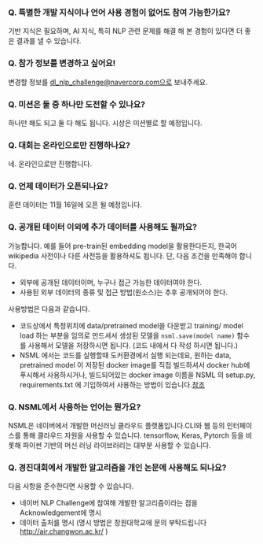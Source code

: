 ### Q. 특별한 개발 지식이나 언어 사용 경험이 없어도 참여 가능한가요?
기반 지식은 필요하며, AI 지식, 특히 NLP 관련 문제를 해결 해 본 경험이 있다면 더 좋은 결과를 낼 수 있습니다.

### Q. 참가 정보를 변경하고 싶어요!
변경할 정보를 dl_nlp_challenge@navercorp.com으로 보내주세요.

### Q. 미션은 둘 중 하나만 도전할 수 있나요?
하나만 해도 되고 둘 다 해도 됩니다. 시상은 미션별로 할 예정입니다.

### Q. 대회는 온라인으로만 진행하나요?
네. 온라인으로만 진행합니다.

### Q. 언제 데이터가 오픈되나요?
훈련 데이터는 11월 16일에 오픈 될 예정입니다.

### Q. 공개된 데이터 이외에 추가 데이터를 사용해도 될까요?
가능합니다. 예를 들어 pre-train된 embedding model을 활용한다든지, 한국어 wikipedia 사전이나 다른 사전등을 활용하셔도 됩니다.
단, 다음 조건을 만족해야 합니다.
  - 외부에 공개된 데이터이며, 누구나 접근 가능한 데이터여야 한다.
  - 사용된 외부 데이터의 종류 및 접근 방법(원소스)는 추후 공개되어야 한다.

사용방법은 다음과 같습니다.

  - 코드상에서 특정위치에 data/pretrained model을 다운받고 training/ model load 하는 부분을 임의로 만드셔서 생성된 모델을 ```nsml.save(model name)``` 함수를 사용해서 모델을 저장하시면 됩니다. (코드 내에서 다 작성 하시면 됩니다.)
  - NSML 에서는 코드를 실행할때 도커환경에서 실행 되는데요, 원하는 data, pretrained model 이 저장된 docker image를 직접 빌드하셔서 docker hub에 푸시해서 사용하시거나, 빌드되어있는 docker image 이름을 NSML 의 setup.py, requirements.txt 에 기입하여서 사용하는 방법이 있습니다.[참조](https://n-clair.github.io/nlp-challenge-docs/_build/html/ko_KR/contents/session/prepare_a_session_environment.html#)

### Q. NSML에서 사용하는 언어는 뭔가요?
NSML은 네이버에서 개발한 머신러닝 클라우드 플랫폼입니다.CLI와 웹 등의 인터페이스를 통해 클라우드 자원을 사용할 수 있습니다. tensorflow, Keras, Pytorch 등을 비롯해 파이썬 기반의 머신 러닝 라이브러리는 대부분 사용할 수 있습니다.

### Q. 경진대회에서 개발한 알고리즘을 개인 논문에 사용해도 되나요?
다음 사항을 준수한다면 사용할 수 있습니다.
* 네이버 NLP Challenge에 참여해 개발한 알고리즘이라는 점을 Acknowledgement에 명시
* 데이터 출처를 명시 (명시 방법은 창원대학교에 문의 부탁드립니다 http://air.changwon.ac.kr/ )
